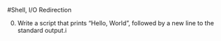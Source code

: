 #Shell, I/O Redirection

0. Write a script that prints “Hello, World”, followed by a new line to the standard output.i
